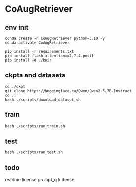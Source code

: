# CoAugRetriever

## env init
```
conda create -n CoAugRetriever python=3.10 -y
conda activate CoAugRetriever

pip install -r requirements.txt
pip install flash-attention==2.7.4.post1
pip install -e ./beir
```

## ckpts and datasets
```
cd ./ckpt
git clone https://huggingface.co/Qwen/Qwen2.5-7B-Instruct
cd ..
bash ./scripts/download_dataset.sh
```

## train
```
bash ./scripts/run_train.sh
```

## test
```
bash ./scripts/run_test.sh
```

## todo
readme
license
prompt_q k dense
